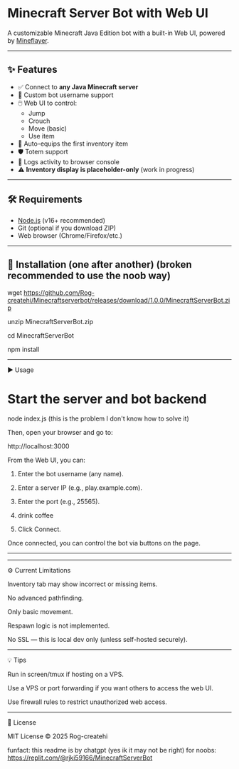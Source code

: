# Minecraft Server Bot with Web UI

A customizable Minecraft Java Edition bot with a built-in Web UI, powered by [Mineflayer](https://github.com/PrismarineJS/mineflayer).

---

## ✨ Features

- ✅ Connect to **any Java Minecraft server**
- 👤 Custom bot username support
- 🖱️ Web UI to control:
  - Jump
  - Crouch
  - Move (basic)
  - Use item
- 🔄 Auto-equips the first inventory item
- 🛡️ Totem support
- 🧭 Logs activity to browser console
- ⚠️ **Inventory display is placeholder-only** (work in progress)

---

## 🛠 Requirements

- [Node.js](https://nodejs.org/) (v16+ recommended)
- Git (optional if you download ZIP)
- Web browser (Chrome/Firefox/etc.)

---

## 🚀 Installation (one after another) (broken recommended to use the noob way)

wget https://github.com/Rog-createhi/Minecraftserverbot/releases/download/1.0.0/MinecraftServerBot.zip

unzip MinecraftServerBot.zip

cd MinecraftServerBot

npm install

---

▶️ Usage

# Start the server and bot backend
node index.js (this is the problem I don't know how to solve it)

Then, open your browser and go to:

http://localhost:3000

From the Web UI, you can:

1. Enter the bot username (any name).


2. Enter a server IP (e.g., play.example.com).


3. Enter the port (e.g., 25565).


4.  drink coffee


5. Click Connect.



Once connected, you can control the bot via buttons on the page.


---
---

⚙️ Current Limitations

Inventory tab may show incorrect or missing items.

No advanced pathfinding.

Only basic movement.

Respawn logic is not implemented.

No SSL — this is local dev only (unless self-hosted securely).



---

💡 Tips

Run in screen/tmux if hosting on a VPS.

Use a VPS or port forwarding if you want others to access the web UI.

Use firewall rules to restrict unauthorized web access.



---

📜 License

MIT License © 2025 Rog-createhi

funfact: this readme is by chatgpt (yes ik it may not be right)
for noobs: https://replit.com/@rjki59166/MinecraftServerBot
